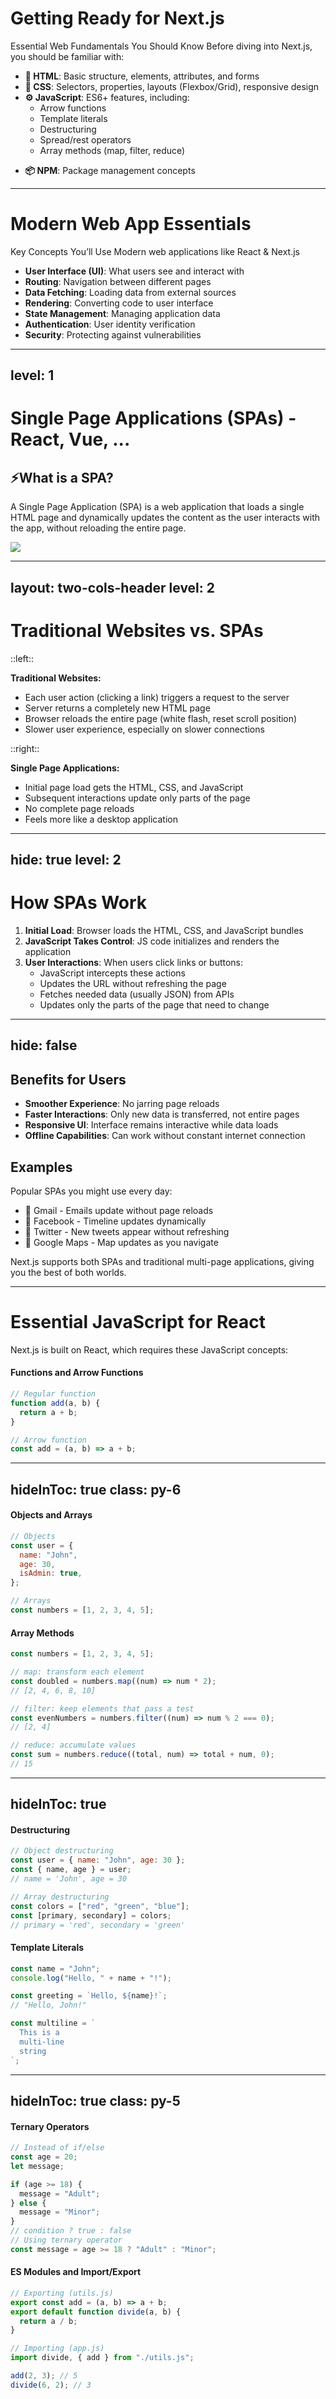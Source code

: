 <!-- # Getting Ready for Next.js -->
# Getting Ready for Next.js

Essential Web Fundamentals You Should Know Before diving into Next.js, you should be familiar with:

- **🧾 HTML**: Basic structure, elements, attributes, and forms
- **🎨 CSS**: Selectors, properties, layouts (Flexbox/Grid), responsive design
- **⚙️ JavaScript**: ES6+ features, including:
  - Arrow functions
  - Template literals
  - Destructuring
  - Spread/rest operators
  <!-- - Promises and async/await -->
  - Array methods (map, filter, reduce)

[//]: # "- **Git**: Basic version control concepts"
[//]: # "- **Command Line**: Basic terminal/command prompt usage"

- **📦 NPM**: Package management concepts

<!--
ก่อนที่จะไปทำความรู้จักกับ NextJS 
 NPM/YARN เครื่องมือที่ช่วยให้เราติดตั้งและจัดการเครื่องมืออื่นๆ ที่จำเป็นต่อการสร้างเว็บด้วย Next.js ได้ง่ายและรวดเร็ว
 เปรียบง่ายๆ ===>เหมือน "App Store" สำหรับนักพัฒนา

ถ้าเราจะสร้างเว็บ เราต้องติดตั้งเครื่องมือ/ตัวช่วย เช่น Next.js → ให้ช่วยโหลดมาให้
-->

---

# Modern Web App Essentials

Key Concepts You’ll Use Modern web applications like React & Next.js

- **User Interface (UI)**: What users see and interact with
- **Routing**: Navigation between different pages
- **Data Fetching**: Loading data from external sources
- **Rendering**: Converting code to user interface
- **State Management**: Managing application data
- **Authentication**: User identity verification
- **Security**: Protecting against vulnerabilities

---
level: 1
---

# Single Page Applications (SPAs) - React, Vue, ...

## ⚡What is a SPA?

A Single Page Application (SPA) is a web application that loads a single HTML page and dynamically updates the content as the user interacts with the app, without reloading the entire page.

<img src="/assets/single-page-app.webp" class="mt-5 w-[75%] mx-auto" />

<!--
เวลาเราเข้าเว็บไซต์ทั่วไปแบบเก่า เราคลิกลิงก์แต่ละครั้ง หน้าเว็บจะโหลดใหม่ทั้งหน้า — เหมือนเรากำลังเปลี่ยนหน้าหนังสือจริง ๆ
แต่ใน Single Page Application หรือ SPA เมื่อเราคลิกเปลี่ยนหน้า ระบบจะไม่โหลดหน้าเว็บใหม่ทั้งหมด แต่จะโหลดเฉพาะข้อมูลที่เปลี่ยนผ่าน JavaScript
-->

---
layout: two-cols-header
level: 2
---

# Traditional Websites vs. SPAs

::left::

**Traditional Websites:**

- Each user action (clicking a link) triggers a request to the server
- Server returns a completely new HTML page
- Browser reloads the entire page (white flash, reset scroll position)
- Slower user experience, especially on slower connections

::right::

**Single Page Applications:**

- Initial page load gets the HTML, CSS, and JavaScript
- Subsequent interactions update only parts of the page
- No complete page reloads
- Feels more like a desktop application

[//]: # "::bottom::"
[//]: #
[//]: # "Next.js supports both SPAs and traditional multi-page applications."

---
hide: true
level: 2
---

# How SPAs Work

1. **Initial Load**: Browser loads the HTML, CSS, and JavaScript bundles
2. **JavaScript Takes Control**: JS code initializes and renders the application
3. **User Interactions**: When users click links or buttons:
   - JavaScript intercepts these actions
   - Updates the URL without refreshing the page
   - Fetches needed data (usually JSON) from APIs
   - Updates only the parts of the page that need to change

---
hide: false
---

## Benefits for Users

- **Smoother Experience**: No jarring page reloads
- **Faster Interactions**: Only new data is transferred, not entire pages
- **Responsive UI**: Interface remains interactive while data loads
- **Offline Capabilities**: Can work without constant internet connection

## Examples

Popular SPAs you might use every day:

- 📧 Gmail - Emails update without page reloads
- 👥 Facebook - Timeline updates dynamically
- 🔁 Twitter - New tweets appear without refreshing
- 🧭 Google Maps - Map updates as you navigate

Next.js supports both SPAs and traditional multi-page applications, giving you the best of both worlds.

<!-- insert more images Ex. App -->

---

# Essential JavaScript for React

Next.js is built on React, which requires these JavaScript concepts:

#### Functions and Arrow Functions

```javascript
// Regular function
function add(a, b) {
  return a + b;
}

// Arrow function
const add = (a, b) => a + b;
```
<!-- Function คือ "ชุดคำสั่ง" ที่เอาไว้ทำงานบางอย่าง เช่น คำนวณเลข, หรือจัดการข้อมูล
เหมือน สูตรสำเร็จ ที่เราเขียนไว้ แล้วเรียกใช้เมื่อไหร่ก็ได้ -->
---
hideInToc: true
class: py-6
---

#### Objects and Arrays

```javascript
// Objects
const user = {
  name: "John",
  age: 30,
  isAdmin: true,
};

// Arrays
const numbers = [1, 2, 3, 4, 5];
```

#### Array Methods

```javascript
const numbers = [1, 2, 3, 4, 5];

// map: transform each element
const doubled = numbers.map((num) => num * 2);
// [2, 4, 6, 8, 10]

// filter: keep elements that pass a test
const evenNumbers = numbers.filter((num) => num % 2 === 0);
// [2, 4]

// reduce: accumulate values
const sum = numbers.reduce((total, num) => total + num, 0);
// 15
```

<!--
Object คือ กล่องที่เก็บข้อมูลหลายอย่าง ในรูปแบบ (key - value)
ในที่นี้เหมือนแฟ้มข้อมูลของคนหนึ่งคน
.map(): เปลี่ยนค่าทุกตัวใน array 
จะได้จำนวนผลลัพธ์เท่าเดิม =>	Array ใหม่
.filter(): คัดเฉพาะตัวที่ "ผ่านเงื่อนไข" => Array ใหม่ที่สั้นลง
.reduce(): “รวมค่าทุกตัวใน array ให้เหลือแค่ค่าเดียว”
-->

---
hideInToc: true
---

#### Destructuring

```javascript
// Object destructuring
const user = { name: "John", age: 30 };
const { name, age } = user;
// name = 'John', age = 30

// Array destructuring
const colors = ["red", "green", "blue"];
const [primary, secondary] = colors;
// primary = 'red', secondary = 'green'
```

#### Template Literals

```javascript
const name = "John";
console.log("Hello, " + name + "!");

const greeting = `Hello, ${name}!`;
// "Hello, John!"

const multiline = `
  This is a
  multi-line
  string
`;
```

<!--
Destructuring คือวิธี “แยกค่าจาก Object หรือ Array แล้วเก็บไว้ในตัวแปรได้ง่ายขึ้น”

“ปกติเวลาที่เราต้องการเชื่อมข้อความกับตัวแปรใน JavaScript แบบง่ายๆ เรามักจะใช้ + ในการต่อข้อความ เช่น…”

“Template Literals ทำให้เราเขียนข้อความที่มีตัวแปรแทรกอยู่ โดยใช้เครื่องหมาย backtick ` แทน double quote และใช้ ${} เพื่อใส่ตัวแปรข้างในได้เลย”
-->

---
hideInToc: true
class: py-5
---

#### Ternary Operators

```javascript
// Instead of if/else
const age = 20;
let message;

if (age >= 18) {
  message = "Adult";
} else {
  message = "Minor";
}
// condition ? true : false
// Using ternary operator
const message = age >= 18 ? "Adult" : "Minor";
```

#### ES Modules and Import/Export

```javascript
// Exporting (utils.js)
export const add = (a, b) => a + b;
export default function divide(a, b) {
  return a / b;
}

// Importing (app.js)
import divide, { add } from "./utils.js";

add(2, 3); // 5
divide(6, 2); // 3
```

<!--
Ternary Operator เป็นวิธีเขียนเงื่อนไขแบบสั้น แทนการใช้ if-else แบบยาว
มันเหมาะกับกรณีที่เราต้องการเช็คบางอย่าง แล้วแสดงผลลัพธ์แบบสองทาง เช่น ‘ถ้าใช่ ให้แสดง A ถ้าไม่ใช่ ให้แสดง B
-->
